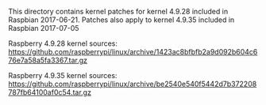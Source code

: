 This directory contains kernel patches for kernel 4.9.28 included in Raspbian 2017-06-21. Patches also apply to kernel 4.9.35 included in Raspbian 2017-07-05

Raspberry 4.9.28 kernel sources:
https://github.com/raspberrypi/linux/archive/1423ac8bfbfb2a9d092b604c676e7a58a5fa3367.tar.gz

Raspberry 4.9.35 kernel sources:
https://github.com/raspberrypi/linux/archive/be2540e540f5442d7b372208787fb64100af0c54.tar.gz
